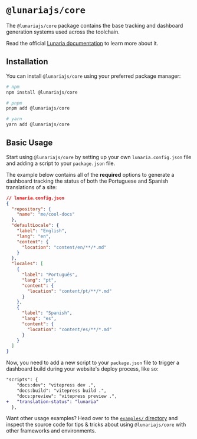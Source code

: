 # `@lunariajs/core`

The `@lunariajs/core` package contains the base tracking and dashboard generation systems used across the toolchain.

Read the official [Lunaria documentation](https://lunaria.dev) to learn more about it.

## Installation

You can install `@lunariajs/core` using your preferred package manager:

```bash
# npm
npm install @lunariajs/core

# pnpm
pnpm add @lunariajs/core

# yarn
yarn add @lunariajs/core
```

## Basic Usage

Start using `@lunariajs/core` by setting up your own `lunaria.config.json` file and adding a script to your `package.json` file.

The example below contains all of the **required** options to generate a dashboard tracking the status of both the Portuguese and Spanish translations of a site:

```json
// lunaria.config.json
{
  "repository": {
    "name": "me/cool-docs"
  },
  "defaultLocale": {
    "label": "English",
    "lang": "en",
    "content": {
      "location": "content/en/**/*.md"
    }
  },
  "locales": [
    {
      "label": "Português",
      "lang": "pt",
      "content": {
        "location": "content/pt/**/*.md"
      }
    },
    {
      "label": "Spanish",
      "lang": "es",
      "content": {
        "location": "content/es/**/*.md"
      }
    }
  ]
}
```

Now, you need to add a new script to your `package.json` file to trigger a dashboard build during your website's deploy process, like so:

```diff
"scripts": {
    "docs:dev": "vitepress dev .",
    "docs:build": "vitepress build .",
    "docs:preview": "vitepress preview .",
+   "translation-status": "lunaria"
  },
```

Want other usage examples? Head over to the [`examples/` directory](https://github.com/Yan-Thomas/lunaria/tree/main/examples/) and inspect the source code for tips & tricks about using `@lunariajs/core` with other frameworks and environments.
